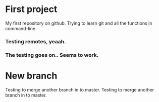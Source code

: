 # First project
My first repository on github. Trying to learn git and all the functions in command-line.

### Testing remotes, yeaah.
### The testing goes on.. Seems to work.

# New branch
Testing to merge another branch in to master.
Testing to merge another branch in to master.
